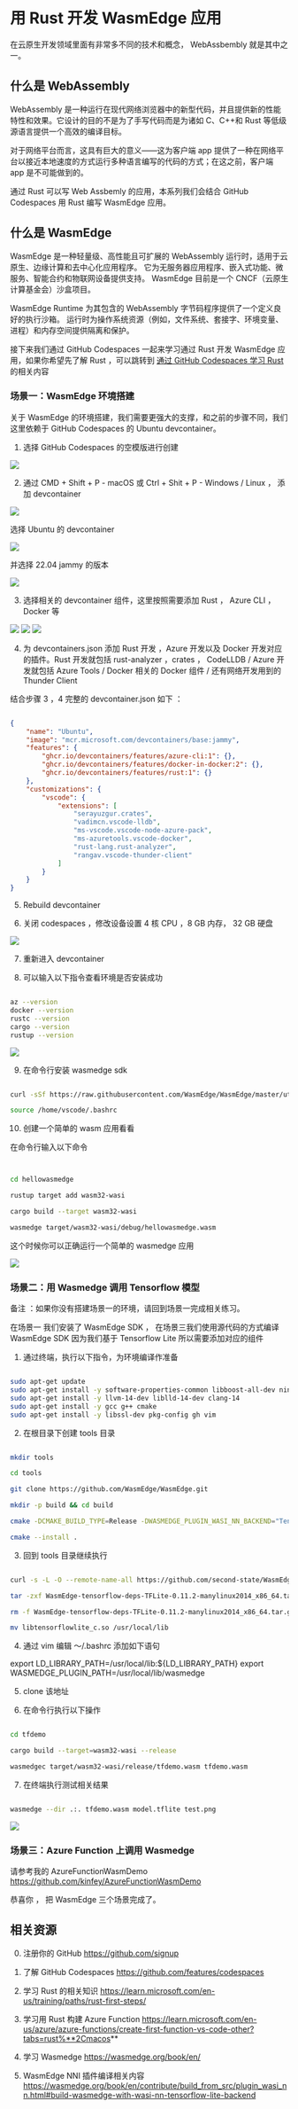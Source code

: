 # **用 Rust 开发 WasmEdge 应用**

在云原生开发领域里面有非常多不同的技术和概念， WebAssbembly 就是其中之一。

## **什么是 WebAssembly**

WebAssembly 是一种运行在现代网络浏览器中的新型代码，并且提供新的性能特性和效果。它设计的目的不是为了手写代码而是为诸如 C、C++和 Rust 等低级源语言提供一个高效的编译目标。

对于网络平台而言，这具有巨大的意义——这为客户端 app 提供了一种在网络平台以接近本地速度的方式运行多种语言编写的代码的方式；在这之前，客户端 app 是不可能做到的。

通过 Rust 可以写 Web Assbemly 的应用，本系列我们会结合 GitHub Codespaces 用 Rust 编写 WasmEdge 应用。


## **什么是 WasmEdge**

WasmEdge 是一种轻量级、高性能且可扩展的 WebAssembly 运行时，适用于云原生、边缘计算和去中心化应用程序。 它为无服务器应用程序、嵌入式功能、微服务、智能合约和物联网设备提供支持。 WasmEdge 目前是一个 CNCF（云原生计算基金会）沙盒项目。

WasmEdge Runtime 为其包含的 WebAssembly 字节码程序提供了一个定义良好的执行沙箱。 运行时为操作系统资源（例如，文件系统、套接字、环境变量、进程）和内存空间提供隔离和保护。

接下来我们通过 GitHub Codespaces 一起来学习通过 Rust 开发 WasmEdge 应用，如果你希望先了解 Rust ，可以跳转到 <a href="./01.LearnRust.md">通过 GitHub Codespaces 学习 Rust</a> 的相关内容


### **场景一：WasmEdge 环境搭建**

关于 WasmEdge 的环境搭建，我们需要更强大的支撑，和之前的步骤不同，我们这里依赖于 GitHub Codespaces 的 Ubuntu devcontainer。

1. 选择 GitHub Codespaces 的空模版进行创建

<img src="./imgs/02/15.png">

2. 通过 CMD + Shift + P - macOS 或 Ctrl + Shit + P - Windows / Linux ， 添加 devcontainer 

<img src="./imgs/02/16.png">

选择 Ubuntu 的 devcontainer

<img src="./imgs/02/17.png">

并选择 22.04 jammy 的版本

<img src="./imgs/02/18.png">

3. 选择相关的 devcontainer 组件，这里按照需要添加 Rust ， Azure CLI ， Docker 等

<img src="./imgs/02/20.png">

<img src="./imgs/02/19.png">

<img src="./imgs/02/21.png">

4. 为 devcontainers.json 添加 Rust 开发 ，Azure 开发以及 Docker 开发对应的插件。Rust 开发就包括 rust-analyzer ，crates ， CodeLLDB / Azure 开发就包括 Azure Tools / Docker 相关的 Docker 组件 / 还有网络开发用到的 Thunder Client

结合步骤 3 ，4 完整的 devcontainer.json 如下 ：

```json

{
	"name": "Ubuntu",
	"image": "mcr.microsoft.com/devcontainers/base:jammy",
	"features": {
		"ghcr.io/devcontainers/features/azure-cli:1": {},
		"ghcr.io/devcontainers/features/docker-in-docker:2": {},
		"ghcr.io/devcontainers/features/rust:1": {}
	},
	"customizations": {
		"vscode": {
			"extensions": [
				"serayuzgur.crates",
				"vadimcn.vscode-lldb",
				"ms-vscode.vscode-node-azure-pack",
				"ms-azuretools.vscode-docker",
				"rust-lang.rust-analyzer",
				"rangav.vscode-thunder-client"
			]
		}
	}
}

```

 5. Rebuild devcontainer

 6. 关闭 codespaces ，修改设备设置 4 核 CPU ，8 GB 内存， 32 GB 硬盘

<img src="./imgs/02/22.png">

 7. 重新进入 devcontainer

 8. 可以输入以下指令查看环境是否安装成功

```bash

az --version
docker --version
rustc --version
cargo --version
rustup --version

```

<img src="./imgs/02/23.png">

 9. 在命令行安装 wasmedge sdk 

```bash

curl -sSf https://raw.githubusercontent.com/WasmEdge/WasmEdge/master/utils/install.sh | bash

source /home/vscode/.bashrc

```

10.  创建一个简单的 wasm 应用看看

在命令行输入以下命令


```bash


cd hellowasmedge

rustup target add wasm32-wasi

cargo build --target wasm32-wasi

wasmedge target/wasm32-wasi/debug/hellowasmedge.wasm

```

这个时候你可以正确运行一个简单的 wasmedge 应用

<img src="./imgs/02/24.png">



### **场景二：用 Wasmedge 调用 Tensorflow 模型**

备注 ：如果你没有搭建场景一的环境，请回到场景一完成相关练习。 

在场景一 我们安装了 WasmEdge SDK ， 在场景三我们使用源代码的方式编译 WasmEdge SDK 因为我们基于 Tensorflow Lite 所以需要添加对应的组件

1. 通过终端，执行以下指令，为环境编译作准备


```bash

sudo apt-get update
sudo apt-get install -y software-properties-common libboost-all-dev ninja-build
sudo apt-get install -y llvm-14-dev liblld-14-dev clang-14
sudo apt-get install -y gcc g++ cmake
sudo apt-get install -y libssl-dev pkg-config gh vim

```

2. 在根目录下创建 tools 目录

```bash

mkdir tools

cd tools

git clone https://github.com/WasmEdge/WasmEdge.git

mkdir -p build && cd build

cmake -DCMAKE_BUILD_TYPE=Release -DWASMEDGE_PLUGIN_WASI_NN_BACKEND="TensorflowLite" .. && make -j2

cmake --install .


```

3. 回到 tools 目录继续执行
   
```bash

curl -s -L -O --remote-name-all https://github.com/second-state/WasmEdge-tensorflow-deps/releases/download/0.11.2/WasmEdge-tensorflow-deps-TFLite-0.11.2-manylinux2014_x86_64.tar.gz

tar -zxf WasmEdge-tensorflow-deps-TFLite-0.11.2-manylinux2014_x86_64.tar.gz

rm -f WasmEdge-tensorflow-deps-TFLite-0.11.2-manylinux2014_x86_64.tar.gz

mv libtensorflowlite_c.so /usr/local/lib

```

4. 通过 vim 编辑 ～/.bashrc 添加如下语句

export LD_LIBRARY_PATH=/usr/local/lib:${LD_LIBRARY_PATH}
export WASMEDGE_PLUGIN_PATH=/usr/local/lib/wasmedge

5. clone 该地址

6. 在命令行执行以下操作

```bash

cd tfdemo

cargo build --target=wasm32-wasi --release

wasmedgec target/wasm32-wasi/release/tfdemo.wasm tfdemo.wasm

```

7. 在终端执行测试相关结果

```bash

wasmedge --dir .:. tfdemo.wasm model.tflite test.png

```

<img src="./imgs/02/25.png">


### **场景三：Azure Function 上调用 Wasmedge**

请参考我的 AzureFunctionWasmDemo https://github.com/kinfey/AzureFunctionWasmDemo

恭喜你 ， 把 WasmEdge 三个场景完成了。


## **相关资源**


0. 注册你的 GitHub  https://github.com/signup 

1. 了解 GitHub Codespaces https://github.com/features/codespaces 

2. 学习 Rust 的相关知识 https://learn.microsoft.com/en-us/training/paths/rust-first-steps/

3. 学习用 Rust 构建 Azure Function https://learn.microsoft.com/en-us/azure/azure-functions/create-first-function-vs-code-other?tabs=rust%**2Cmacos**

4. 学习 Wasmedge https://wasmedge.org/book/en/

5. WasmEdge NNI 插件编译相关内容 https://wasmedge.org/book/en/contribute/build_from_src/plugin_wasi_nn.html#build-wasmedge-with-wasi-nn-tensorflow-lite-backend

















